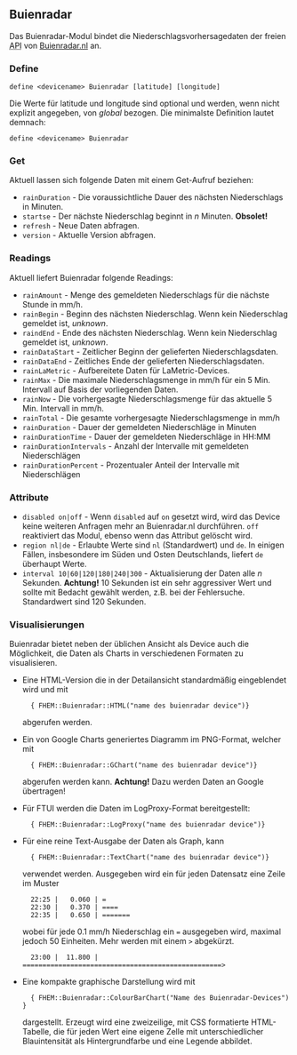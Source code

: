 <span id="Buienradar" />

## Buienradar
Das Buienradar-Modul bindet die Niederschlagsvorhersagedaten der freien <abbr title="Application Program Interface">API</abbr> 
von [Buienradar.nl](https://www.buienradar.nl) an.

<span id="Buienradardefine"></span>
### Define
    define <devicename> Buienradar [latitude] [longitude]

Die Werte für latitude und longitude sind optional und werden, wenn nicht explizit angegeben, von <var>global</var> bezogen.
Die minimalste Definition lautet demnach:

    define <devicename> Buienradar
  
<span id="Buienradarget" />  

### Get
Aktuell lassen sich folgende Daten mit einem Get-Aufruf beziehen:

* ``rainDuration``  - Die voraussichtliche Dauer des n&auml;chsten Niederschlags in Minuten.
* ``startse``       - Der n&auml;chste Niederschlag beginnt in <var>n</var> Minuten. **Obsolet!**
* ``refresh``       - Neue Daten abfragen.
* ``version``       - Aktuelle Version abfragen.

<span id="Buienradarreadings" />  

### Readings
Aktuell liefert Buienradar folgende Readings:
* ``rainAmount``            - Menge des gemeldeten Niederschlags für die nächste Stunde in mm/h.
* ``rainBegin``             - Beginn des nächsten Niederschlag. Wenn kein Niederschlag gemeldet ist, <var>unknown</var>.
* ``raindEnd``              - Ende des nächsten Niederschlag. Wenn kein Niederschlag gemeldet ist, <var>unknown</var>.
* ``rainDataStart``         - Zeitlicher Beginn der gelieferten Niederschlagsdaten.
* ``rainDataEnd``           - Zeitliches Ende der gelieferten Niederschlagsdaten.
* ``rainLaMetric``          - Aufbereitete Daten für LaMetric-Devices.
* ``rainMax``               - Die maximale Niederschlagsmenge in mm/h für ein 5 Min. Intervall auf Basis der vorliegenden Daten.
* ``rainNow``               - Die vorhergesagte Niederschlagsmenge für das aktuelle 5 Min. Intervall in mm/h.
* ``rainTotal``             - Die gesamte vorhergesagte Niederschlagsmenge in mm/h
* ``rainDuration``          - Dauer der gemeldeten Niederschläge in Minuten
* ``rainDurationTime``      - Dauer der gemeldeten Niederschläge in HH:MM
* ``rainDurationIntervals`` - Anzahl der Intervalle mit gemeldeten Niederschlägen
* ``rainDurationPercent``   - Prozentualer Anteil der Intervalle mit Niederschlägen

<span id="Buienradarattr" />

### Attribute

* <a name="disabled"></a> ``disabled on|off``   - Wenn ``disabled`` auf `on` gesetzt wird, wird das Device keine weiteren Anfragen mehr an Buienradar.nl durchführen. ``off`` reaktiviert das Modul, ebenso wenn das Attribut gelöscht wird.
* <a name="region"></a> ``region nl|de`` - Erlaubte Werte sind ``nl`` (Standardwert) und ``de``. In einigen Fällen, insbesondere im Süden und Osten Deutschlands, liefert ``de`` überhaupt Werte.
* <a name="interval"></a>  ``interval 10|60|120|180|240|300`` - Aktualisierung der Daten alle <var>n</var> Sekunden. **Achtung!** 10 Sekunden ist ein sehr aggressiver Wert und sollte mit Bedacht gewählt werden, <abbr>z.B.</abbr> bei der Fehlersuche. Standardwert sind 120 Sekunden. 

### Visualisierungen
Buienradar bietet neben der üblichen Ansicht als Device auch die Möglichkeit, die Daten als Charts in verschiedenen Formaten zu visualisieren.
* Eine HTML-Version die in der Detailansicht standardmäßig eingeblendet wird und mit 
        
        { FHEM::Buienradar::HTML("name des buienradar device")}
        
    abgerufen werden.
* Ein von Google Charts generiertes Diagramm im <abbr>PNG</abbr>-Format, welcher mit

        { FHEM::Buienradar::GChart("name des buienradar device")}
        
    abgerufen werden kann. **Achtung!** Dazu werden Daten an Google übertragen!
    
* Für <abbr>FTUI</abbr> werden die Daten im LogProxy-Format bereitgestellt:

        { FHEM::Buienradar::LogProxy("name des buienradar device")}
        
* Für eine reine Text-Ausgabe der Daten als Graph, kann

        { FHEM::Buienradar::TextChart("name des buienradar device")}
        
    verwendet werden. Ausgegeben wird ein für jeden Datensatz eine Zeile im Muster
    
        22:25 |   0.060 | =
        22:30 |   0.370 | ====
        22:35 |   0.650 | =======
        
    wobei für jede 0.1 mm/h Niederschlag ein ``=`` ausgegeben wird, maximal jedoch 50 Einheiten. Mehr werden mit einem
    ``>`` abgekürzt.
    
        23:00 |  11.800 | ==================================================>

* Eine kompakte graphische Darstellung wird mit 

        { FHEM::Buienradar::ColourBarChart("Name des Buienradar-Devices") }
        
    dargestellt. Erzeugt wird eine zweizeilige, mit CSS formatierte HTML-Tabelle, die für jeden Wert
    eine eigene Zelle mit unterschiedlicher Blauintensität als Hintergrundfarbe und eine Legende
    abbildet.